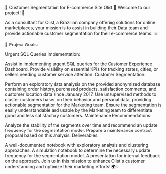 🛒 Customer Segmentation for E-commerce Site Olist 🛒
Welcome to our project! 🎉

As a consultant for Olist, a Brazilian company offering solutions for online marketplaces, your mission is to assist in building their Data team and provide actionable customer segmentation for their e-commerce teams. 📊

🚀 Project Goals:

Urgent SQL Queries Implementation:

Assist in implementing urgent SQL queries for the Customer Experience Dashboard.
Provide visibility on essential KPIs for tracking states, cities, or sellers needing customer service attention.
Customer Segmentation:

Perform an exploratory data analysis on the provided anonymized database containing order history, purchased products, satisfaction comments, and customer location data since January 2017.
Use unsupervised methods to cluster customers based on their behavior and personal data, providing actionable segmentation for the Marketing team.
Ensure the segmentation is easily understandable and usable by the Marketing team to differentiate good and less satisfactory customers.
Maintenance Recommendations:

Analyze the stability of the segments over time and recommend an update frequency for the segmentation model.
Prepare a maintenance contract proposal based on this analysis.
Deliverables:

A well-documented notebook with exploratory analysis and clustering approaches.
A simulation notebook to determine the necessary update frequency for the segmentation model.
A presentation for internal feedback on the approach.
Join us in this mission to enhance Olist's customer understanding and optimize their marketing efforts! 🌍💡
